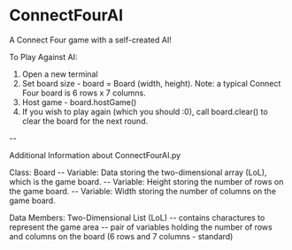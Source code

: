 # ConnectFourAI

A Connect Four game with a self-created AI!

To Play Against AI:
1. Open a new terminal
2. Set board size - board = Board (width, height). Note: a typical Connect Four board is 6 rows x 7 columns.
3. Host game - board.hostGame()
4. If you wish to play again (which you should :0), call board.clear() to clear the board for the next round.

--

Additional Information about ConnectFourAI.py

Class: Board
-- Variable: Data storing the two-dimensional array (LoL), which is the game board.
-- Variable: Height storing the number of rows on the game board.
-- Variable: Width storing the number of columns on the game board.

Data Members: Two-Dimensional List (LoL)
-- contains charactures to represent the game area
-- pair of variables holding the number of rows and columns on the board (6 rows and 7 columns - standard)
